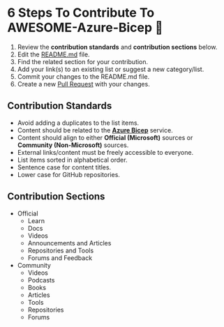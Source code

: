 # 6 Steps To Contribute To AWESOME-Azure-Bicep 💪

1. Review the **contribution standards** and **contribution sections** below.
2. Edit the [README.md](https://github.com/ElYusubov/AWESOME-Azure-Bicep/blob/main/README.md) file.
3. Find the related section for your contribution.
4. Add your link(s) to an existing list or suggest a new category/list.
5. Commit your changes to the README.md file.
6. Create a new [Pull Request](https://github.com/ElYusubov/AWESOME-Azure-Bicep/compare) with your changes.

## Contribution Standards

* Avoid adding a duplicates to the list items.
* Content should be related to the **[Azure Bicep](https://docs.microsoft.com/en-us/azure/azure-resource-manager/bicep/overview?tabs=bicep)** service.
* Content should align to either **Official (Microsoft)** sources or **Community (Non-Microsoft)** sources.
* External links/content must be freely accessible to everyone.
* List items sorted in alphabetical order.
* Sentence case for content titles.
* Lower case for GitHub repositories.

## Contribution Sections

- Official
  - Learn
  - Docs
  - Videos
  - Announcements and Articles
  - Repositories and Tools
  - Forums and Feedback
- Community
  - Videos
  - Podcasts
  - Books
  - Articles
  - Tools
  - Repositories
  - Forums
